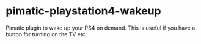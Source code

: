 # pimatic-playstation4-wakeup
Pimatic plugin to wake up your PS4 on demand. This is useful if you have a button for turning on the TV etc.
